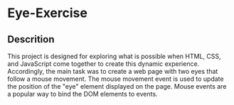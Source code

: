 # Eye-Exercise
## Descrition
This project is designed for exploring what is possible when HTML, CSS, and JavaScript come together to create this dynamic experience. Accordingly, the main task was to create a web page with two eyes that follow a mouse movement. The mouse movement event is used to update the position of the "eye" element displayed on the page. Mouse events are a popular way to bind the DOM elements to events.
